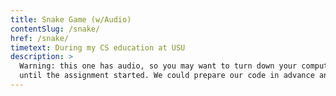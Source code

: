 ```yaml
---
title: Snake Game (w/Audio)
contentSlug: /snake/
href: /snake/
timetext: During my CS education at USU
description: >
  Warning: this one has audio, so you may want to turn down your computer volume before clicking it. This was a fun one. We had to make a mini game in a couple of hours and we didn't know what we were going to be making
  until the assignment started. We could prepare our code in advance and use all our other game logic.
--- 
```

